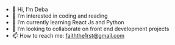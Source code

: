 - 👋 Hi, I’m Deba
- 👀 I’m interested in coding and reading
- 🌱 I’m currently learning React Js and Python
- 💞️ I’m looking to collaborate on front end development projects
- 📫 How to reach me: faiththe1rst@gmail.com

<!---
debaaah/debaaah is a ✨ special ✨ repository because its `README.md` (this file) appears on your GitHub profile.
You can click the Preview link to take a look at your changes.
--->
